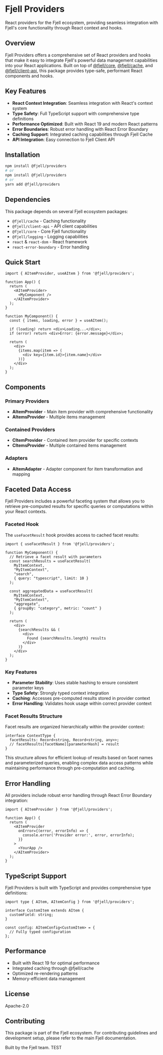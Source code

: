 # Fjell Providers

React providers for the Fjell ecosystem, providing seamless integration with Fjell's core functionality through React context and hooks.

## Overview

Fjell Providers offers a comprehensive set of React providers and hooks that make it easy to integrate Fjell's powerful data management capabilities into your React applications. Built on top of [@fjell/core](https://www.npmjs.com/package/@fjell/core), [@fjell/cache](https://www.npmjs.com/package/@fjell/cache), and [@fjell/client-api](https://www.npmjs.com/package/@fjell/client-api), this package provides type-safe, performant React components and hooks.

## Key Features

- **React Context Integration**: Seamless integration with React's context system
- **Type Safety**: Full TypeScript support with comprehensive type definitions
- **Performance Optimized**: Built with React 19 and modern React patterns
- **Error Boundaries**: Robust error handling with React Error Boundary
- **Caching Support**: Integrated caching capabilities through Fjell Cache
- **API Integration**: Easy connection to Fjell Client API

## Installation

```bash
npm install @fjell/providers
# or
npm install @fjell/providers
# or
yarn add @fjell/providers
```

## Dependencies

This package depends on several Fjell ecosystem packages:

- `@fjell/cache` - Caching functionality
- `@fjell/client-api` - API client capabilities
- `@fjell/core` - Core Fjell functionality
- `@fjell/logging` - Logging capabilities
- `react` & `react-dom` - React framework
- `react-error-boundary` - Error handling

## Quick Start

```tsx
import { AItemProvider, useAItem } from '@fjell/providers';

function App() {
  return (
    <AItemProvider>
      <MyComponent />
    </AItemProvider>
  );
}

function MyComponent() {
  const { items, loading, error } = useAItem();

  if (loading) return <div>Loading...</div>;
  if (error) return <div>Error: {error.message}</div>;

  return (
    <div>
      {items.map(item => (
        <div key={item.id}>{item.name}</div>
      ))}
    </div>
  );
}
```

## Components

### Primary Providers
- **AItemProvider** - Main item provider with comprehensive functionality
- **AItemsProvider** - Multiple items management

### Contained Providers
- **CItemProvider** - Contained item provider for specific contexts
- **CItemsProvider** - Multiple contained items management

### Adapters
- **AItemAdapter** - Adapter component for item transformation and mapping

## Faceted Data Access

Fjell Providers includes a powerful faceting system that allows you to retrieve pre-computed results for specific queries or computations within your React contexts.

### Faceted Hook

The `useFacetResult` hook provides access to cached facet results:

```tsx
import { useFacetResult } from '@fjell/providers';

function MyComponent() {
  // Retrieve a facet result with parameters
  const searchResults = useFacetResult(
    MyItemContext,
    "MyItemContext",
    "search",
    { query: "typescript", limit: 10 }
  );

  const aggregatedData = useFacetResult(
    MyItemContext,
    "MyItemContext",
    "aggregate",
    { groupBy: "category", metric: "count" }
  );

  return (
    <div>
      {searchResults && (
        <div>
          Found {searchResults.length} results
        </div>
      )}
    </div>
  );
}
```

### Key Features

- **Parameter Stability**: Uses stable hashing to ensure consistent parameter keys
- **Type Safety**: Strongly typed context integration
- **Caching**: Accesses pre-computed results stored in provider context
- **Error Handling**: Validates hook usage within correct provider context

### Facet Results Structure

Facet results are organized hierarchically within the provider context:

```tsx
interface ContextType {
  facetResults: Record<string, Record<string, any>>;
  // facetResults[facetName][parameterHash] = result
}
```

This structure allows for efficient lookup of results based on facet names and parameterized queries, enabling complex data access patterns while maintaining performance through pre-computation and caching.

## Error Handling

All providers include robust error handling through React Error Boundary integration:

```tsx
import { AItemProvider } from '@fjell/providers';

function App() {
  return (
    <AItemProvider
      onError={(error, errorInfo) => {
        console.error('Provider error:', error, errorInfo);
      }}
    >
      <YourApp />
    </AItemProvider>
  );
}
```

## TypeScript Support

Fjell Providers is built with TypeScript and provides comprehensive type definitions:

```tsx
import type { AItem, AItemConfig } from '@fjell/providers';

interface CustomItem extends AItem {
  customField: string;
}

const config: AItemConfig<CustomItem> = {
  // Fully typed configuration
};
```

## Performance

- Built with React 19 for optimal performance
- Integrated caching through @fjell/cache
- Optimized re-rendering patterns
- Memory-efficient data management

## License

Apache-2.0

## Contributing

This package is part of the Fjell ecosystem. For contributing guidelines and development setup, please refer to the main Fjell documentation.

Built by the Fjell team.
TEST
